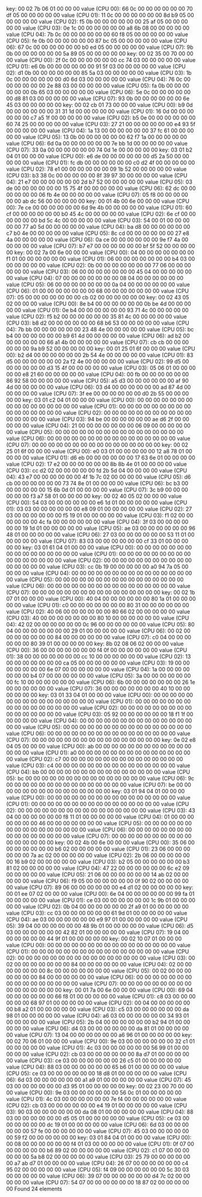 key:
00 02 7b 06 01 00 00 00
value (CPU 00): 66 0c 00 00 00 00 00 00  70 df 05 00 00 00 00 00
value (CPU 01): 11 0c 00 00 00 00 00 00  8d b9 05 00 00 00 00 00
value (CPU 02): f5 0b 00 00 00 00 00 00  25 af 05 00 00 00 00 00
value (CPU 03): 0e 1c 00 00 00 00 00 00  a8 6b 08 00 00 00 00 00
value (CPU 04): 7b 0c 00 00 00 00 00 00  60 f8 05 00 00 00 00 00
value (CPU 05): fe 0b 00 00 00 00 00 00  87 bc 05 00 00 00 00 00
value (CPU 06): 67 0c 00 00 00 00 00 00  b0 ed 05 00 00 00 00 00
value (CPU 07): 9b 0b 00 00 00 00 00 00  5a 89 05 00 00 00 00 00
key:
00 02 35 00 70 00 00 00
value (CPU 00): 2f 0c 00 00 00 00 00 00  cc 74 03 00 00 00 00 00
value (CPU 01): e6 0b 00 00 00 00 00 00  91 5f 03 00 00 00 00 00
value (CPU 02): d1 0b 00 00 00 00 00 00  85 5a 03 00 00 00 00 00
value (CPU 03): 1b 0c 00 00 00 00 00 00  d0 6d 03 00 00 00 00 00
value (CPU 04): 76 0c 00 00 00 00 00 00  2e 88 03 00 00 00 00 00
value (CPU 05): fa 0b 00 00 00 00 00 00  0b 65 03 00 00 00 00 00
value (CPU 06): 5e 0c 00 00 00 00 00 00  d8 81 03 00 00 00 00 00
value (CPU 07): 93 0b 00 00 00 00 00 00  6e 45 03 00 00 00 00 00
key:
00 02 cb 01 73 00 00 00
value (CPU 00): b9 0d 00 00 00 00 00 00  31 31 1d 00 00 00 00 00
value (CPU 01): 16 0d 00 00 00 00 00 00  c7 a5 1f 00 00 00 00 00
value (CPU 02): b5 0e 00 00 00 00 00 00  60 74 25 00 00 00 00 00
value (CPU 03): 27 21 00 00 00 00 00 00  e4 93 5f 00 00 00 00 00
value (CPU 04): 1a 13 00 00 00 00 00 00  37 fc 61 00 00 00 00 00
value (CPU 05): 13 0b 00 00 00 00 00 00  62 f7 1a 00 00 00 00 00
value (CPU 06): 6d 0a 00 00 00 00 00 00  7e bb 1d 00 00 00 00 00
value (CPU 07): 33 0a 00 00 00 00 00 00  74 0d 1e 00 00 00 00 00
key:
03 01 b2 04 01 00 00 00
value (CPU 00): e6 de 00 00 00 00 00 00  d5 2a 50 00 00 00 00 00
value (CPU 01): fc db 00 00 00 00 00 00  c0 d2 4f 00 00 00 00 00
value (CPU 02): 78 e1 00 00 00 00 00 00  09 1b 52 00 00 00 00 00
value (CPU 03): b3 38 0c 00 00 00 00 00  8f 39 97 30 00 00 00 00
value (CPU 04): 21 e7 00 00 00 00 00 00  2d b7 52 00 00 00 00 00
value (CPU 05): 03 de 00 00 00 00 00 00  15 75 4f 00 00 00 00 00
value (CPU 06): 62 dc 00 00 00 00 00 00  06 fb 4e 00 00 00 00 00
value (CPU 07): 05 f8 00 00 00 00 00 00  ab dc 56 00 00 00 00 00
key:
00 01 4b 00 6e 00 00 00
value (CPU 00): 7e ce 00 00 00 00 00 00  6d 9e 4b 00 00 00 00 00
value (CPU 01): 60 cf 00 00 00 00 00 00  b0 45 4c 00 00 00 00 00
value (CPU 02): 6e cf 00 00 00 00 00 00  bd 5c 4c 00 00 00 00 00
value (CPU 03): 54 00 01 00 00 00 00 00  77 a0 5d 00 00 00 00 00
value (CPU 04): ba d8 00 00 00 00 00 00  c7 b0 4e 00 00 00 00 00
value (CPU 05): 8c cd 00 00 00 00 00 00  27 e8 4a 00 00 00 00 00
value (CPU 06): 0a ce 00 00 00 00 00 00  9e f7 4a 00 00 00 00 00
value (CPU 07): b7 e7 00 00 00 00 00 00  bf 5f 52 00 00 00 00 00
key:
00 02 7a 00 6e 00 00 00
value (CPU 00): 04 00 00 00 00 00 00 00  f1 01 00 00 00 00 00 00
value (CPU 01): 06 00 00 00 00 00 00 00  b4 03 00 00 00 00 00 00
value (CPU 02): 0b 00 00 00 00 00 00 00  77 06 00 00 00 00 00 00
value (CPU 03): 06 00 00 00 00 00 00 00  45 04 00 00 00 00 00 00
value (CPU 04): 07 00 00 00 00 00 00 00  08 04 00 00 00 00 00 00
value (CPU 05): 06 00 00 00 00 00 00 00  0a 04 00 00 00 00 00 00
value (CPU 06): 01 00 00 00 00 00 00 00  68 00 00 00 00 00 00 00
value (CPU 07): 05 00 00 00 00 00 00 00  cb 02 00 00 00 00 00 00
key:
00 02 43 05 02 00 00 00
value (CPU 00): 8e b4 00 00 00 00 00 00  0b be 4d 00 00 00 00 00
value (CPU 01): 0e b4 00 00 00 00 00 00  93 71 4c 00 00 00 00 00
value (CPU 02): f5 b2 00 00 00 00 00 00  35 81 4c 00 00 00 00 00
value (CPU 03): b8 d2 00 00 00 00 00 00  68 b6 53 00 00 00 00 00
value (CPU 04): 7b bb 00 00 00 00 00 00  23 48 4e 00 00 00 00 00
value (CPU 05): bc b4 00 00 00 00 00 00  b9 61 4d 00 00 00 00 00
value (CPU 06): ad b2 00 00 00 00 00 00  66 a1 4b 00 00 00 00 00
value (CPU 07): cb cb 00 00 00 00 00 00  9a b9 52 00 00 00 00 00
key:
00 01 25 01 6f 00 00 00
value (CPU 00): b2 d4 00 00 00 00 00 00  2b 54 4e 00 00 00 00 00
value (CPU 01): 83 d5 00 00 00 00 00 00  2a f2 4e 00 00 00 00 00
value (CPU 02): 99 d5 00 00 00 00 00 00  d3 15 4f 00 00 00 00 00
value (CPU 03): 05 06 01 00 00 00 00 00  e8 21 60 00 00 00 00 00
value (CPU 04): 00 fb 00 00 00 00 00 00  86 92 58 00 00 00 00 00
value (CPU 05): a5 d3 00 00 00 00 00 00  af 90 4d 00 00 00 00 00
value (CPU 06): 03 d4 00 00 00 00 00 00  ad 87 4d 00 00 00 00 00
value (CPU 07): 3f ee 00 00 00 00 00 00  d0 2b 55 00 00 00 00 00
key:
03 01 c2 04 01 00 00 00
value (CPU 00): 00 00 00 00 00 00 00 00  00 00 00 00 00 00 00 00
value (CPU 01): 00 00 00 00 00 00 00 00  00 00 00 00 00 00 00 00
value (CPU 02): 00 00 00 00 00 00 00 00  00 00 00 00 00 00 00 00
value (CPU 03): 94 be 00 00 00 00 00 00  ae d6 2f 00 00 00 00 00
value (CPU 04): 21 00 00 00 00 00 00 00  06 09 00 00 00 00 00 00
value (CPU 05): 00 00 00 00 00 00 00 00  00 00 00 00 00 00 00 00
value (CPU 06): 00 00 00 00 00 00 00 00  00 00 00 00 00 00 00 00
value (CPU 07): 00 00 00 00 00 00 00 00  00 00 00 00 00 00 00 00
key:
00 02 25 01 6f 00 00 00
value (CPU 00): e0 03 01 00 00 00 00 00  12 a8 78 01 00 00 00 00
value (CPU 01): d6 eb 00 00 00 00 00 00  17 63 6e 01 00 00 00 00
value (CPU 02): 17 e2 00 00 00 00 00 00  8b 8b 4e 01 00 00 00 00
value (CPU 03): cc d2 02 00 00 00 00 00  fd 2b 5d 04 00 00 00 00
value (CPU 04): 43 e7 00 00 00 00 00 00  4f 1b 7c 02 00 00 00 00
value (CPU 05): d6 cb 00 00 00 00 00 00  73 74 8e 01 00 00 00 00
value (CPU 06): bc b3 00 00 00 00 00 00  15 6b 0d 01 00 00 00 00
value (CPU 07): 3c b9 00 00 00 00 00 00  f3 a7 58 01 00 00 00 00
key:
00 02 40 05 02 00 00 00
value (CPU 00): 54 03 00 00 00 00 00 00  e6 1d 01 00 00 00 00 00
value (CPU 01): 03 03 00 00 00 00 00 00  e8 09 01 00 00 00 00 00
value (CPU 02): 27 03 00 00 00 00 00 00  f5 19 01 00 00 00 00 00
value (CPU 03): f1 02 00 00 00 00 00 00  4c fa 00 00 00 00 00 00
value (CPU 04): 3f 03 00 00 00 00 00 00  19 1d 01 00 00 00 00 00
value (CPU 05): ae 03 00 00 00 00 00 00  96 48 01 00 00 00 00 00
value (CPU 06): 27 03 00 00 00 00 00 00  53 11 01 00 00 00 00 00
value (CPU 07): 83 03 00 00 00 00 00 00  cf 33 01 00 00 00 00 00
key:
03 01 61 04 01 00 00 00
value (CPU 00): 00 00 00 00 00 00 00 00  00 00 00 00 00 00 00 00
value (CPU 01): 00 00 00 00 00 00 00 00  00 00 00 00 00 00 00 00
value (CPU 02): 00 00 00 00 00 00 00 00  00 00 00 00 00 00 00 00
value (CPU 03): cc 0b 19 00 00 00 00 00  a0 94 7a 05 00 00 00 00
value (CPU 04): 00 00 00 00 00 00 00 00  00 00 00 00 00 00 00 00
value (CPU 05): 00 00 00 00 00 00 00 00  00 00 00 00 00 00 00 00
value (CPU 06): 00 00 00 00 00 00 00 00  00 00 00 00 00 00 00 00
value (CPU 07): 00 00 00 00 00 00 00 00  00 00 00 00 00 00 00 00
key:
00 02 1b 07 01 00 00 00
value (CPU 00): 40 04 00 00 00 00 00 00  80 1a 01 00 00 00 00 00
value (CPU 01): c0 00 00 00 00 00 00 00  80 31 00 00 00 00 00 00
value (CPU 02): 40 06 00 00 00 00 00 00  80 66 02 00 00 00 00 00
value (CPU 03): 40 00 00 00 00 00 00 00  80 10 00 00 00 00 00 00
value (CPU 04): 42 02 00 00 00 00 00 00  0c 96 00 00 00 00 00 00
value (CPU 05): 80 04 00 00 00 00 00 00  00 29 01 00 00 00 00 00
value (CPU 06): 00 02 00 00 00 00 00 00  00 84 00 00 00 00 00 00
value (CPU 07): c0 04 00 00 00 00 00 00  80 39 01 00 00 00 00 00
key:
8b 02 08 06 02 00 00 00
value (CPU 00): 36 00 00 00 00 00 00 00  f4 0f 00 00 00 00 00 00
value (CPU 01): 38 00 00 00 00 00 00 00  cc 10 00 00 00 00 00 00
value (CPU 02): 13 00 00 00 00 00 00 00  ca 05 00 00 00 00 00 00
value (CPU 03): 19 00 00 00 00 00 00 00  6e 07 00 00 00 00 00 00
value (CPU 04): 1a 00 00 00 00 00 00 00  b4 07 00 00 00 00 00 00
value (CPU 05): 3a 00 00 00 00 00 00 00  fc 10 00 00 00 00 00 00
value (CPU 06): 6b 00 00 00 00 00 00 00  26 1e 00 00 00 00 00 00
value (CPU 07): 36 00 00 00 00 00 00 00  40 10 00 00 00 00 00 00
key:
03 01 33 04 01 00 00 00
value (CPU 00): 00 00 00 00 00 00 00 00  00 00 00 00 00 00 00 00
value (CPU 01): 00 00 00 00 00 00 00 00  00 00 00 00 00 00 00 00
value (CPU 02): 00 00 00 00 00 00 00 00  00 00 00 00 00 00 00 00
value (CPU 03): 05 92 00 00 00 00 00 00  18 f1 1f 00 00 00 00 00
value (CPU 04): 00 00 00 00 00 00 00 00  00 00 00 00 00 00 00 00
value (CPU 05): 00 00 00 00 00 00 00 00  00 00 00 00 00 00 00 00
value (CPU 06): 00 00 00 00 00 00 00 00  00 00 00 00 00 00 00 00
value (CPU 07): 00 00 00 00 00 00 00 00  00 00 00 00 00 00 00 00
key:
0e 02 e8 04 05 00 00 00
value (CPU 00): ab 00 00 00 00 00 00 00  00 00 00 00 00 00 00 00
value (CPU 01): a0 00 00 00 00 00 00 00  00 00 00 00 00 00 00 00
value (CPU 02): c7 00 00 00 00 00 00 00  00 00 00 00 00 00 00 00
value (CPU 03): c4 00 00 00 00 00 00 00  00 00 00 00 00 00 00 00
value (CPU 04): bb 00 00 00 00 00 00 00  00 00 00 00 00 00 00 00
value (CPU 05): bc 00 00 00 00 00 00 00  00 00 00 00 00 00 00 00
value (CPU 06): 9c 00 00 00 00 00 00 00  00 00 00 00 00 00 00 00
value (CPU 07): be 00 00 00 00 00 00 00  00 00 00 00 00 00 00 00
key:
03 01 94 04 01 00 00 00
value (CPU 00): 00 00 00 00 00 00 00 00  00 00 00 00 00 00 00 00
value (CPU 01): 00 00 00 00 00 00 00 00  00 00 00 00 00 00 00 00
value (CPU 02): 00 00 00 00 00 00 00 00  00 00 00 00 00 00 00 00
value (CPU 03): 43 04 00 00 00 00 00 00  f8 11 01 00 00 00 00 00
value (CPU 04): 01 00 00 00 00 00 00 00  46 00 00 00 00 00 00 00
value (CPU 05): 00 00 00 00 00 00 00 00  00 00 00 00 00 00 00 00
value (CPU 06): 00 00 00 00 00 00 00 00  00 00 00 00 00 00 00 00
value (CPU 07): 00 00 00 00 00 00 00 00  00 00 00 00 00 00 00 00
key:
00 02 4b 00 6e 00 00 00
value (CPU 00): 35 06 00 00 00 00 00 00  00 b6 02 00 00 00 00 00
value (CPU 01): 23 06 00 00 00 00 00 00  7a ac 02 00 00 00 00 00
value (CPU 02): 2b 06 00 00 00 00 00 00  16 b9 02 00 00 00 00 00
value (CPU 03): b2 05 00 00 00 00 00 00  b3 81 02 00 00 00 00 00
value (CPU 04): 47 22 00 00 00 00 00 00  6c e2 09 00 00 00 00 00
value (CPU 05): 21 06 00 00 00 00 00 00  14 ab 02 00 00 00 00 00
value (CPU 06): f9 05 00 00 00 00 00 00  0f 90 02 00 00 00 00 00
value (CPU 07): 89 06 00 00 00 00 00 00  e4 d1 02 00 00 00 00 00
key:
00 01 ee 07 02 00 00 00
value (CPU 00): 6e 04 00 00 00 00 00 00  99 fa 01 00 00 00 00 00
value (CPU 01): ce 03 00 00 00 00 00 00  1c 9b 01 00 00 00 00 00
value (CPU 02): 0b 04 00 00 00 00 00 00  2f a9 01 00 00 00 00 00
value (CPU 03): cc 03 00 00 00 00 00 00  61 9d 01 00 00 00 00 00
value (CPU 04): ae 03 00 00 00 00 00 00  e9 97 01 00 00 00 00 00
value (CPU 05): 39 04 00 00 00 00 00 00  48 9b 01 00 00 00 00 00
value (CPU 06): d5 03 00 00 00 00 00 00  42 82 01 00 00 00 00 00
value (CPU 07): 19 04 00 00 00 00 00 00  44 9f 01 00 00 00 00 00
key:
00 02 10 07 01 00 00 00
value (CPU 00): 00 00 00 00 00 00 00 00  00 00 00 00 00 00 00 00
value (CPU 01): 00 00 00 00 00 00 00 00  00 00 00 00 00 00 00 00
value (CPU 02): 00 00 00 00 00 00 00 00  00 00 00 00 00 00 00 00
value (CPU 03): 00 02 00 00 00 00 00 00  00 84 00 00 00 00 00 00
value (CPU 04): 02 00 00 00 00 00 00 00  8c 00 00 00 00 00 00 00
value (CPU 05): 00 02 00 00 00 00 00 00  00 84 00 00 00 00 00 00
value (CPU 06): 00 00 00 00 00 00 00 00  00 00 00 00 00 00 00 00
value (CPU 07): 00 00 00 00 00 00 00 00  00 00 00 00 00 00 00 00
key:
00 01 7a 00 6e 00 00 00
value (CPU 00): 69 04 00 00 00 00 00 00  66 f8 01 00 00 00 00 00
value (CPU 01): c8 03 00 00 00 00 00 00  68 97 01 00 00 00 00 00
value (CPU 02): 00 04 00 00 00 00 00 00  b8 a2 01 00 00 00 00 00
value (CPU 03): c5 03 00 00 00 00 00 00  da 98 01 00 00 00 00 00
value (CPU 04): a6 03 00 00 00 00 00 00  34 93 01 00 00 00 00 00
value (CPU 05): 2b 04 00 00 00 00 00 00  b2 94 01 00 00 00 00 00
value (CPU 06): d4 03 00 00 00 00 00 00  da 81 01 00 00 00 00 00
value (CPU 07): 13 04 00 00 00 00 00 00  a6 96 01 00 00 00 00 00
key:
00 02 70 06 01 00 00 00
value (CPU 00): 9e 03 00 00 00 00 00 00  32 c1 01 00 00 00 00 00
value (CPU 01): 4c 03 00 00 00 00 00 00  56 99 01 00 00 00 00 00
value (CPU 02): cb 03 00 00 00 00 00 00  8a d7 01 00 00 00 00 00
value (CPU 03): ce 03 00 00 00 00 00 00  26 c5 01 00 00 00 00 00
value (CPU 04): 88 03 00 00 00 00 00 00  65 b6 01 00 00 00 00 00
value (CPU 05): ce 03 00 00 00 00 00 00  18 d8 01 00 00 00 00 00
value (CPU 06): 6d 03 00 00 00 00 00 00  a1 a9 01 00 00 00 00 00
value (CPU 07): 45 03 00 00 00 00 00 00  d3 95 01 00 00 00 00 00
key:
00 02 23 00 70 00 00 00
value (CPU 00): 9e 03 00 00 00 00 00 00  56 0c 01 00 00 00 00 00
value (CPU 01): 4c 03 00 00 00 00 00 00  7e f4 00 00 00 00 00 00
value (CPU 02): cb 03 00 00 00 00 00 00  e4 19 01 00 00 00 00 00
value (CPU 03): 90 03 00 00 00 00 00 00  da 08 01 00 00 00 00 00
value (CPU 04): 88 03 00 00 00 00 00 00  d5 05 01 00 00 00 00 00
value (CPU 05): ce 03 00 00 00 00 00 00  dc 19 01 00 00 00 00 00
value (CPU 06): 6d 03 00 00 00 00 00 00  57 fe 00 00 00 00 00 00
value (CPU 07): 45 03 00 00 00 00 00 00  59 f2 00 00 00 00 00 00
key:
03 01 84 04 01 00 00 00
value (CPU 00): 00 08 00 00 00 00 00 00  f4 01 03 00 00 00 00 00
value (CPU 01): 0f 07 00 00 00 00 00 00  b6 89 02 00 00 00 00 00
value (CPU 02): c1 07 00 00 00 00 00 00  5a b8 02 00 00 00 00 00
value (CPU 03): 25 79 00 00 00 00 00 00  a7 ab d7 01 00 00 00 00
value (CPU 04): 26 07 00 00 00 00 00 00  c4 95 02 00 00 00 00 00
value (CPU 05): f4 09 00 00 00 00 00 00  5c 30 03 00 00 00 00 00
value (CPU 06): 39 07 00 00 00 00 00 00  d4 7c 02 00 00 00 00 00
value (CPU 07): 54 07 00 00 00 00 00 00  18 87 02 00 00 00 00 00
Found 24 elements
